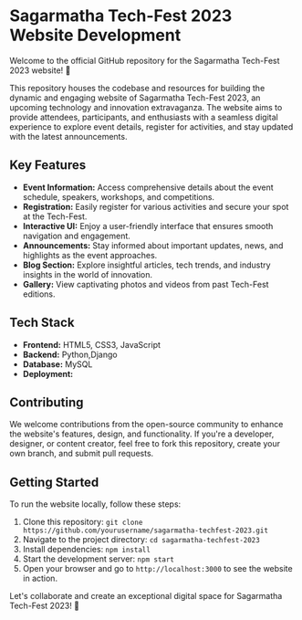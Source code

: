 # Sagarmatha Tech-Fest 2023 Website Development

Welcome to the official GitHub repository for the Sagarmatha Tech-Fest 2023 website! 🚀

This repository houses the codebase and resources for building the dynamic and engaging website of Sagarmatha Tech-Fest 2023, an upcoming technology and innovation extravaganza. The website aims to provide attendees, participants, and enthusiasts with a seamless digital experience to explore event details, register for activities, and stay updated with the latest announcements.

## Key Features
- **Event Information:** Access comprehensive details about the event schedule, speakers, workshops, and competitions.
- **Registration:** Easily register for various activities and secure your spot at the Tech-Fest.
- **Interactive UI:** Enjoy a user-friendly interface that ensures smooth navigation and engagement.
- **Announcements:** Stay informed about important updates, news, and highlights as the event approaches.
- **Blog Section:** Explore insightful articles, tech trends, and industry insights in the world of innovation.
- **Gallery:** View captivating photos and videos from past Tech-Fest editions.

## Tech Stack
- **Frontend:** HTML5, CSS3, JavaScript
- **Backend:** Python,Django
- **Database:** MySQL
- **Deployment:** 

## Contributing
We welcome contributions from the open-source community to enhance the website's features, design, and functionality. If you're a developer, designer, or content creator, feel free to fork this repository, create your own branch, and submit pull requests.

## Getting Started
To run the website locally, follow these steps:
1. Clone this repository: `git clone https://github.com/yourusername/sagarmatha-techfest-2023.git`
2. Navigate to the project directory: `cd sagarmatha-techfest-2023`
3. Install dependencies: `npm install`
4. Start the development server: `npm start`
5. Open your browser and go to `http://localhost:3000` to see the website in action.


Let's collaborate and create an exceptional digital space for Sagarmatha Tech-Fest 2023! 🌟
